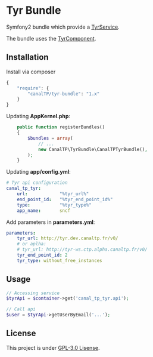 Tyr Bundle
==========

Symfony2 bundle which provide a [TyrService](https://github.com/CanalTP/TyrComponent/blob/master/src/TyrService.php).

The bundle uses the [TyrComponent](https://github.com/CanalTP/TyrComponent).


## Installation

Install via composer

``` js
{
    "require": {
        "canalTP/tyr-bundle": "1.x"
    }
}
```

Updating **AppKernel.php**:

``` php
    public function registerBundles()
    {
        $bundles = array(
            // ...
            new CanalTP\TyrBundle\CanalTPTyrBundle(),
        );
    }
```

Updating **app/config.yml**:

``` yml
# Tyr api configuration
canal_tp_tyr:
    url:            "%tyr_url%"
    end_point_id:   "%tyr_end_point_id%"
    type:           "%tyr_type%"
    app_name:       sncf
```

Add parameters in **parameters.yml**:

``` yml
parameters:
    tyr_url: http://tyr.dev.canaltp.fr/v0/
    # or aplha:
    # tyr_url: http://tyr-ws.ctp.alpha.canaltp.fr/v0/
    tyr_end_point_id: 2
    tyr_type: without_free_instances
```


## Usage

``` php
// Accessing service
$tyrApi = $container->get('canal_tp_tyr.api');

// Call api
$user = $tyrApi->getUserByEmail('...');
```


## License

This project is under [GPL-3.0 Lisense](LICENSE).
